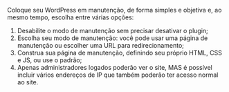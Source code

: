 <p>Coloque seu WordPress em manutenção, de forma simples e objetiva e, ao mesmo tempo, escolha entre várias opções:</p>
<ol>
	<li>Desabilite o modo de manutenção sem precisar desativar o plugin;</li>
	<li>Escolha seu modo de manutenção: você pode usar uma página de manutenção ou escolher uma URL para redirecionamento;</li>
	<li>Construa sua página de manutenção, definindo seu próprio HTML, CSS e JS, ou use o padrão;</li>
	<li>Apenas administradores logados poderão ver o site, MAS é possível incluir vários endereços de IP que também poderão ter acesso normal ao site.</li>
</ol>